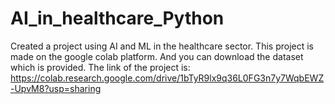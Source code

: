 # AI_in_healthcare_Python
Created a project using AI and ML in the healthcare sector. This project is made on the google colab platform. And you can download the dataset which is provided.
The link of the project is: https://colab.research.google.com/drive/1bTyR9lx9q36L0FG3n7y7WqbEWZ-UpvM8?usp=sharing

